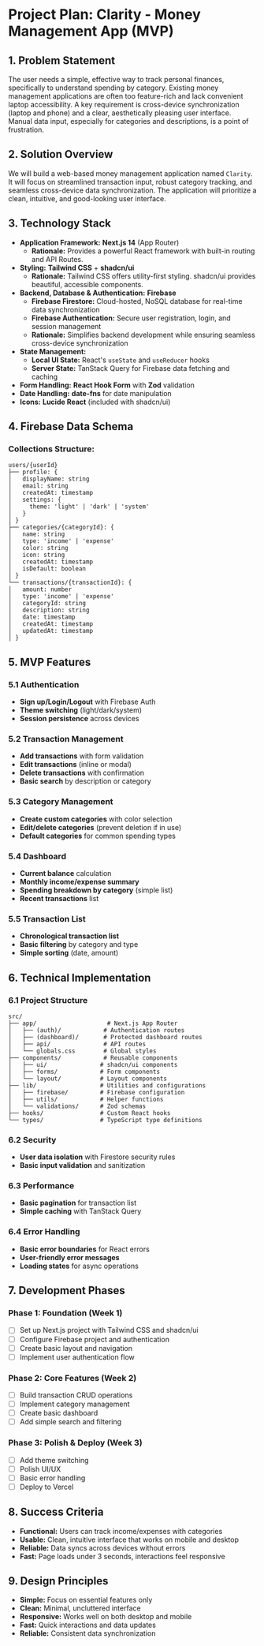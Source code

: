 # Project Plan: Clarity - Money Management App (MVP)

## 1. Problem Statement

The user needs a simple, effective way to track personal finances, specifically to understand spending by category. Existing money management applications are often too feature-rich and lack convenient laptop accessibility. A key requirement is cross-device synchronization (laptop and phone) and a clear, aesthetically pleasing user interface. Manual data input, especially for categories and descriptions, is a point of frustration.

## 2. Solution Overview

We will build a web-based money management application named `Clarity`. It will focus on streamlined transaction input, robust category tracking, and seamless cross-device data synchronization. The application will prioritize a clean, intuitive, and good-looking user interface.

## 3. Technology Stack

- **Application Framework:** **Next.js 14** (App Router)
  - **Rationale:** Provides a powerful React framework with built-in routing and API Routes.
- **Styling:** **Tailwind CSS** + **shadcn/ui**
  - **Rationale:** Tailwind CSS offers utility-first styling. shadcn/ui provides beautiful, accessible components.
- **Backend, Database & Authentication:** **Firebase**
  - **Firebase Firestore:** Cloud-hosted, NoSQL database for real-time data synchronization
  - **Firebase Authentication:** Secure user registration, login, and session management
  - **Rationale:** Simplifies backend development while ensuring seamless cross-device synchronization
- **State Management:**
  - **Local UI State:** React's `useState` and `useReducer` hooks
  - **Server State:** TanStack Query for Firebase data fetching and caching
- **Form Handling:** **React Hook Form** with **Zod** validation
- **Date Handling:** **date-fns** for date manipulation
- **Icons:** **Lucide React** (included with shadcn/ui)

## 4. Firebase Data Schema

### Collections Structure:

```
users/{userId}
├── profile: {
│   displayName: string
│   email: string
│   createdAt: timestamp
│   settings: {
│     theme: 'light' | 'dark' | 'system'
│   }
│ }
├── categories/{categoryId}: {
│   name: string
│   type: 'income' | 'expense'
│   color: string
│   icon: string
│   createdAt: timestamp
│   isDefault: boolean
│ }
└── transactions/{transactionId}: {
│   amount: number
│   type: 'income' | 'expense'
│   categoryId: string
│   description: string
│   date: timestamp
│   createdAt: timestamp
│   updatedAt: timestamp
│ }
```

## 5. MVP Features

### 5.1 Authentication

- **Sign up/Login/Logout** with Firebase Auth
- **Theme switching** (light/dark/system)
- **Session persistence** across devices

### 5.2 Transaction Management

- **Add transactions** with form validation
- **Edit transactions** (inline or modal)
- **Delete transactions** with confirmation
- **Basic search** by description or category

### 5.3 Category Management

- **Create custom categories** with color selection
- **Edit/delete categories** (prevent deletion if in use)
- **Default categories** for common spending types

### 5.4 Dashboard

- **Current balance** calculation
- **Monthly income/expense summary**
- **Spending breakdown by category** (simple list)
- **Recent transactions** list

### 5.5 Transaction List

- **Chronological transaction list**
- **Basic filtering** by category and type
- **Simple sorting** (date, amount)

## 6. Technical Implementation

### 6.1 Project Structure

```
src/
├── app/                    # Next.js App Router
│   ├── (auth)/            # Authentication routes
│   ├── (dashboard)/       # Protected dashboard routes
│   ├── api/               # API routes
│   └── globals.css        # Global styles
├── components/            # Reusable components
│   ├── ui/               # shadcn/ui components
│   ├── forms/            # Form components
│   └── layout/           # Layout components
├── lib/                  # Utilities and configurations
│   ├── firebase/         # Firebase configuration
│   ├── utils/            # Helper functions
│   └── validations/      # Zod schemas
├── hooks/                # Custom React hooks
└── types/                # TypeScript type definitions
```

### 6.2 Security

- **User data isolation** with Firestore security rules
- **Basic input validation** and sanitization

### 6.3 Performance

- **Basic pagination** for transaction list
- **Simple caching** with TanStack Query

### 6.4 Error Handling

- **Basic error boundaries** for React errors
- **User-friendly error messages**
- **Loading states** for async operations

## 7. Development Phases

### Phase 1: Foundation (Week 1)

- [ ] Set up Next.js project with Tailwind CSS and shadcn/ui
- [ ] Configure Firebase project and authentication
- [ ] Create basic layout and navigation
- [ ] Implement user authentication flow

### Phase 2: Core Features (Week 2)

- [ ] Build transaction CRUD operations
- [ ] Implement category management
- [ ] Create basic dashboard
- [ ] Add simple search and filtering

### Phase 3: Polish & Deploy (Week 3)

- [ ] Add theme switching
- [ ] Polish UI/UX
- [ ] Basic error handling
- [ ] Deploy to Vercel

## 8. Success Criteria

- **Functional:** Users can track income/expenses with categories
- **Usable:** Clean, intuitive interface that works on mobile and desktop
- **Reliable:** Data syncs across devices without errors
- **Fast:** Page loads under 3 seconds, interactions feel responsive

## 9. Design Principles

- **Simple:** Focus on essential features only
- **Clean:** Minimal, uncluttered interface
- **Responsive:** Works well on both desktop and mobile
- **Fast:** Quick interactions and data updates
- **Reliable:** Consistent data synchronization
